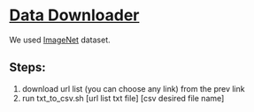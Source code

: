 <h1><strong><span style="text-decoration: underline;">Data Downloader</span></strong></h1>
<p>We used&nbsp;<a href="http://image-net.org/download-imageurls">ImageNet</a>&nbsp;dataset.</p>
<h2>Steps:</h2>
<ol>
<li>download url list (you can choose any link) from the prev link</li>
<li>run txt_to_csv.sh [url list txt file] [csv desired file name]</li>
</ol>
<p>&nbsp;</p>
